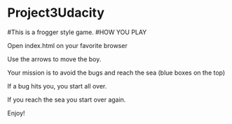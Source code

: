 # Project3Udacity
#This is a frogger style game.
#HOW YOU PLAY

Open index.html on your favorite browser

Use the arrows to move the boy.

Your mission is to avoid the bugs and reach the sea (blue boxes on the top)

If a bug hits you, you start all over.

If you reach the sea you start over again.

Enjoy!
